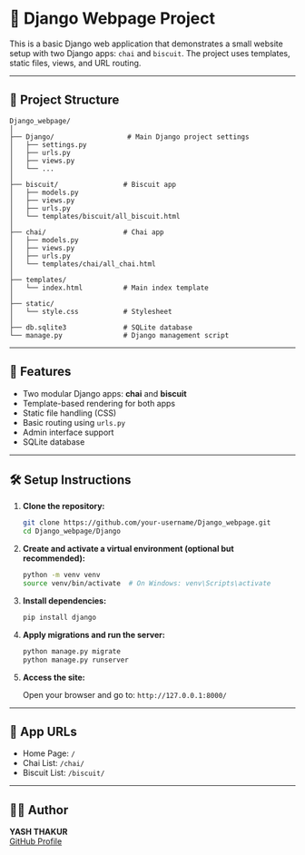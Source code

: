 # 🧁 Django Webpage Project

This is a basic Django web application that demonstrates a small website setup with two Django apps: `chai` and `biscuit`. The project uses templates, static files, views, and URL routing.

---

## 📁 Project Structure

```
Django_webpage/
│
├── Django/                  # Main Django project settings
│   ├── settings.py
│   ├── urls.py
│   ├── views.py
│   └── ...
│
├── biscuit/                # Biscuit app
│   ├── models.py
│   ├── views.py
│   ├── urls.py
│   └── templates/biscuit/all_biscuit.html
│
├── chai/                   # Chai app
│   ├── models.py
│   ├── views.py
│   ├── urls.py
│   └── templates/chai/all_chai.html
│
├── templates/
│   └── index.html          # Main index template
│
├── static/
│   └── style.css           # Stylesheet
│
├── db.sqlite3              # SQLite database
└── manage.py               # Django management script
```

---

## 🚀 Features

- Two modular Django apps: **chai** and **biscuit**
- Template-based rendering for both apps
- Static file handling (CSS)
- Basic routing using `urls.py`
- Admin interface support
- SQLite database

---

## 🛠️ Setup Instructions

1. **Clone the repository:**

   ```bash
   git clone https://github.com/your-username/Django_webpage.git
   cd Django_webpage/Django
   ```

2. **Create and activate a virtual environment (optional but recommended):**

   ```bash
   python -m venv venv
   source venv/bin/activate  # On Windows: venv\Scripts\activate
   ```

3. **Install dependencies:**

   ```bash
   pip install django
   ```

4. **Apply migrations and run the server:**

   ```bash
   python manage.py migrate
   python manage.py runserver
   ```

5. **Access the site:**

   Open your browser and go to: `http://127.0.0.1:8000/`

---

## 🧩 App URLs

- Home Page: `/`
- Chai List: `/chai/`
- Biscuit List: `/biscuit/`

---

## 👨‍💻 Author

**YASH THAKUR**  
[GitHub Profile](https://github.com/ceYASH)
